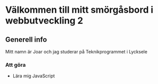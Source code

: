# Välkommen till mitt smörgåsbord i webbutveckling 2

## Generell info
Mitt namn är Joar och jag studerar på Teknikprogrammet i Lycksele

### Att göra
* Lära mig JavaScript